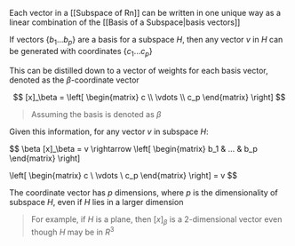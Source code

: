 Each vector in a [[Subspace of Rn]] can be written in one unique way as a linear combination of the [[Basis of a Subspace|basis vectors]]

If vectors $\{b_1 ... b_p\}$ are a basis for a subspace $H$, then any vector $v$ in $H$ can be generated with coordinates $\{c_1 ... c_p\}$

This can be distilled down to a vector of weights for each basis vector, denoted as the $\beta$-coordinate vector

$$
[x]_\beta = 
\left[
\begin{matrix}
c \\ \vdots \\ c_p
\end{matrix}
\right]
$$

> Assuming the basis is denoted as $\beta$

Given this information, for any vector $v$ in subspace $H$:

$$
\beta
[x]_\beta = v
\rightarrow
\left[
\begin{matrix}
b_1 & ... & b_p
\end{matrix}
\right]

\left[
\begin{matrix}
c \\ \vdots \\ c_p
\end{matrix}
\right] = v
$$

The coordinate vector has $p$ dimensions, where $p$ is the dimensionality of subspace $H$, even if $H$ lies in a larger dimension

> For example, if $H$ is a plane, then $[x]_\beta$ is a 2-dimensional vector even though $H$ may be in $R^3$

